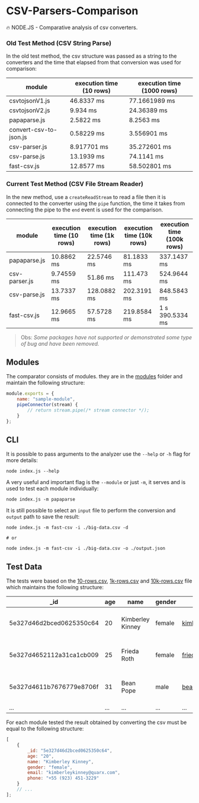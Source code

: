 # CSV-Parsers-Comparison

🔥 NODE.JS - Comparative analysis of csv converters.

### Old Test Method (CSV String Parse)

In the old test method, the csv structure was passed as a string to the converters and the time that elapsed from that conversion was used for comparison:

| module                 | execution time (10 rows) | execution time (1000 rows) |
| ---------------------- | ------------------------ | -------------------------- |
| csvtojsonV1.js         | 46.8337 ms               | 77.1661989 ms              |
| csvtojsonV2.js         | 9.934 ms                 | 24.36389 ms                |
| papaparse.js           | 2.5822 ms                | 8.2563 ms                  |
| convert-csv-to-json.js | 0.58229 ms               | 3.556901 ms                |
| csv-parser.js          | 8.917701 ms              | 35.272601 ms               |
| csv-parse.js           | 13.1939 ms               | 74.1141 ms                 |
| fast-csv.js            | 12.8577 ms               | 58.502801 ms               |

### Current Test Method (CSV File Stream Reader)

In the new method, use a `createReadStream` to read a file then it is connected to the converter using the `pipe` function, the time it takes from connecting the pipe to the `end` event is used for the comparison.

| module        | execution time (10 rows) | execution time (1k rows) | execution time (10k rows) | execution time (100k rows) |
| ------------- | ------------------------ | ------------------------ | ------------------------- | -------------------------- |
| papaparse.js  | 10.8862 ms               | 22.5746 ms               | 81.1833 ms                | 337.1437 ms                |
| csv-parser.js | 9.74559 ms               | 51.86 ms                 | 111.473 ms                | 524.9644 ms                |
| csv-parse.js  | 13.7337 ms               | 128.0882 ms              | 202.3191 ms               | 848.5843 ms                |
| fast-csv.js   | 12.9665 ms               | 57.5728 ms               | 219.8584 ms               | 1 s 390.5334 ms            |

> Obs: _Some packages have not supported or demonstrated some type of bug and have been removed._

## Modules

The comparator consists of modules.
they are in the [modules](./modules/) folder and maintain the following structure:

```js
module.exports = {
    name: "sample-module",
    pipeConnector(stream) {
        // return stream.pipe(/* stream connector */);
    }
};
```

## CLI

It is possible to pass arguments to the analyzer use the `--help` or `-h` flag for more details:

```console
node index.js --help
```

A very useful and important flag is the `--module` or just `-m`, it serves and is used to test each module individually:

```console
node index.js -m papaparse
```

It is still possible to select an `input` file to perform the conversion and `output` path to save the result:

```console
node index.js -m fast-csv -i ./big-data.csv -d

# or

node index.js -m fast-csv -i ./big-data.csv -o ./output.json
```

## Test Data

The tests were based on the [10-rows.csv](./10-rows.csv), [1k-rows.csv](./1k-rows.csv) and [10k-rows.csv](./10k-rows.csv) file which maintains the following structure:

| \_id                     | age | name             | gender | email                     | phone              |
| ------------------------ | --- | ---------------- | ------ | ------------------------- | ------------------ |
| 5e327d46d2bced0625350c64 | 20  | Kimberley Kinney | female | kimberleykinney@quarx.com | +55 (923) 451-3229 |
| 5e327d4652112a31ca1cb009 | 25  | Frieda Roth      | female | friedaroth@quarx.com      | +55 (928) 580-3096 |
| 5e327d4611b7676779e8706f | 31  | Bean Pope        | male   | beanpope@quarx.com        | +55 (839) 449-2320 |
| ...                      | ... | ...              | ...    | ...                       | ...                |

For each module tested the result obtained by converting the csv must be equal to the following structure:

```js
[
    {
        _id: "5e327d46d2bced0625350c64",
        age: "20",
        name: "Kimberley Kinney",
        gender: "female",
        email: "kimberleykinney@quarx.com",
        phone: "+55 (923) 451-3229"
    }
    // ...
];
```
